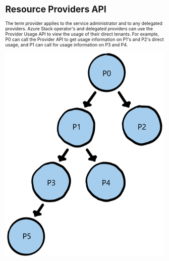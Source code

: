 # Resource Providers API

The term provider applies to the service administrator and to any delegated providers. Azure Stack operator's and delegated providers can use the Provider Usage API to view the usage of their direct tenants. For example, P0 can call the Provider API to get usage information on P1's and P2's direct usage, and P1 can call for usage information on P3 and P4.

![Resource Providers API](media/resource-providers-api.png)